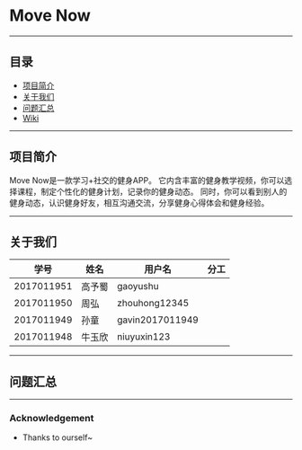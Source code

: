 ﻿# Move Now
----
## 目录
* [项目简介](#项目简介)
* [关于我们](#关于我们)
* [问题汇总](#问题汇总)
* [Wiki](#wiki)
----
## 项目简介
Move Now是一款学习+社交的健身APP。
它内含丰富的健身教学视频，你可以选择课程，制定个性化的健身计划，记录你的健身动态。
同时，你可以看到别人的健身动态，认识健身好友，相互沟通交流，分享健身心得体会和健身经验。

----
## 关于我们
学号|姓名|用户名|分工   
----|----|----|----  
2017011951|高予蜀|gaoyushu|
2017011950|周弘|zhouhong12345|
2017011949|孙童|gavin2017011949|
2017011948|牛玉欣|niuyuxin123|
----
## 问题汇总
----
### Acknowledgement
* Thanks to ourself~
